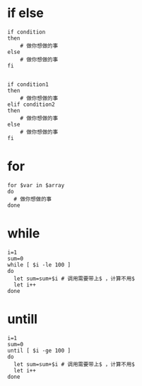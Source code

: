 # if else
``` shell
if condition
then
    # 做你想做的事
else
    # 做你想做的事
fi


if condition1
then
    # 做你想做的事
elif condition2 
then 
    # 做你想做的事
else
    # 做你想做的事
fi
```
# for
``` shell
for $var in $array
do
  # 做你想做的事
done
```
# while
``` shell
i=1
sum=0
while [ $i -le 100 ]
do
  let sum=sum+$i # 调用需要带上$ ，计算不用$
  let i++
done
```
# untill
``` shell
i=1
sum=0
until [ $i -ge 100 ]
do
  let sum=sum+$i # 调用需要带上$ ，计算不用$
  let i++
done
```
